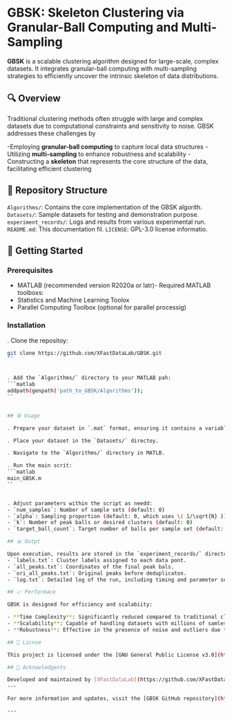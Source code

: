 # GBSK: Skeleton Clustering via Granular-Ball Computing and Multi-Sampling

**GBSK** is a scalable clustering algorithm designed for large-scale, complex datasets. It integrates granular-ball computing with multi-sampling strategies to efficiently uncover the intrinsic skeleton of data distributions.

## 🔍 Overview
Traditional clustering methods often struggle with large and complex datasets due to computational constraints and sensitivity to noise. GBSK addresses these challenges by

-Employing **granular-ball computing** to capture local data structures
-Utilizing **multi-sampling** to enhance robustness and scalability
-Constructing a **skeleton** that represents the core structure of the data, facilitating efficient clustering

## 📁 Repository Structure

 `Algorithms/`: Contains the core implementation of the GBSK algorith.
 `Datasets/`: Sample datasets for testing and demonstration purpose.
 `experiment_records/`: Logs and results from various experimental run.
 `README.md`: This documentation fil.
 `LICENSE`: GPL-3.0 license informatio.

## 🚀 Getting Started

### Prerequisites
- MATLAB (recommended version R2020a or latr)- Required MATLAB toolboxs:
 - Statistics and Machine Learning Toolox
 - Parallel Computing Toolbox (optional for parallel processig)

### Installation

. Clone the repositoy:
   ```bash
   git clone https://github.com/XFastDataLab/GBSK.git
   ``


. Add the `Algorithms/` directory to your MATLAB pah:
   ```matlab
   addpath(genpath('path_to_GBSK/Algorithms'));
   ``


## ⚙️ Usage

. Prepare your dataset in `.mat` format, ensuring it contains a variable representing an \( N \times D \) matrix (N samples, D feature).

. Place your dataset in the `Datasets/` directoy.

. Navigate to the `Algorithms/` directory in MATLB.

. Run the main scrit:
   ```matlab
   main_GBSK.m
   ``


. Adjust parameters within the script as needd:
  - `num_samples`: Number of sample sets (default: 0)
  - `alpha`: Sampling proportion (default: 0, which uses \( 1/\sqrt{N} ))
  - `k`: Number of peak balls or desired clusters (default: 0)
  - `target_ball_count`: Target number of balls per sample set (default: \( 10 \times k ))

## 📊 Outpt

Upon execution, results are stored in the `experiment_records/` directory, organized by dataset name and parameter settings. Each run inclues:
- `labels.txt`: Cluster labels assigned to each data pont.
- `all_peaks.txt`: Coordinates of the final peak bals.
- `ori_all_peaks.txt`: Original peaks before deduplicaton.
- `log.txt`: Detailed log of the run, including timing and parameter settigs.

## 📈 Performace

GBSK is designed for efficiency and scalabiity:

- **Time Complexity**: Significantly reduced compared to traditional clustering methods on large dataets
- **Scalability**: Capable of handling datasets with millions of samles
- **Robustness**: Effective in the presence of noise and outliers due to multi-sampling and density-based techniues.

## 📄 Licnse

This project is licensed under the [GNU General Public License v3.0](https://www.gnu.org/licenses/gpl-3.0.en.tml).

## 🤝 Acknowledgents

Developed and maintained by [XFastDataLab](https://github.com/XFastDataLab). For questions or collaborations, please contact [XFastData@HQU](mailto:XFastDat@HQU).
---

For more information and updates, visit the [GBSK GitHub repository](https://github.com/XFastDataLab/GBSK/treemain).

--- 

